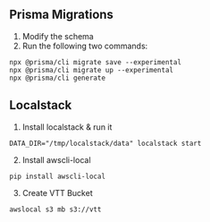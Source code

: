 ## Prisma Migrations

1. Modify the schema
2. Run the following two commands:

```
npx @prisma/cli migrate save --experimental
npx @prisma/cli migrate up --experimental
npx @prisma/cli generate
```

## Localstack

1. Install localstack & run it

```
DATA_DIR="/tmp/localstack/data" localstack start
```

2. Install awscli-local

```
pip install awscli-local
```

3. Create VTT Bucket

```
awslocal s3 mb s3://vtt
```